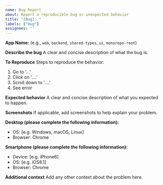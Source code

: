 ```yaml
---
name: Bug Report
about: Report a reproducible bug or unexpected behavior
title: "[Bug]: "
labels: ["bug"]
assignees: ''
---
```


**App Name:** (e.g., `web`, `backend`, `shared-types`, `ui`, `monorepo-root`)

**Describe the bug**
A clear and concise description of what the bug is.

**To Reproduce**
Steps to reproduce the behavior:
1. Go to '...'
2. Click on '....'
3. Scroll down to '....'
4. See error

**Expected behavior**
A clear and concise description of what you expected to happen.

**Screenshots**
If applicable, add screenshots to help explain your problem.

**Desktop (please complete the following information):**
- OS: [e.g. Windows, macOS, Linux]
- Browser: Chrome

**Smartphone (please complete the following information):**
- Device: [e.g. iPhone6]
- OS: [e.g. iOS8.1]
- Browser: Chrome

**Additional context**
Add any other context about the problem here.